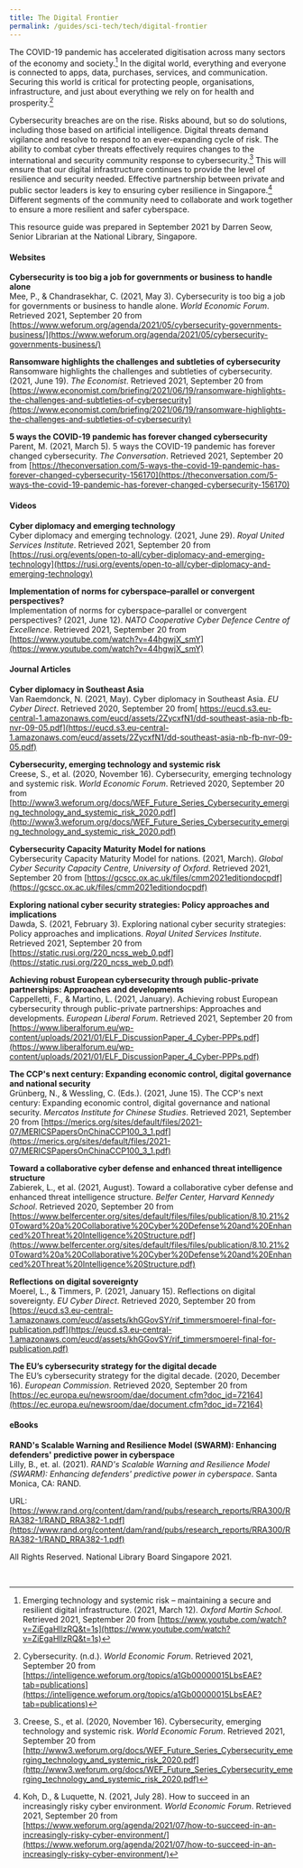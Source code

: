 ```yaml
---
title: The Digital Frontier
permalink: /guides/sci-tech/tech/digital-frontier
---
```

The COVID-19 pandemic has accelerated digitisation across many sectors of the economy and society.[^1] In the digital world, everything and everyone is connected to apps, data, purchases, services, and communication. Securing this world is critical for protecting people, organisations, infrastructure, and just about everything we rely on for health and prosperity.[^2]  

Cybersecurity breaches are on the rise. Risks abound, but so do solutions, including those based on artificial intelligence. Digital threats demand vigilance and resolve to respond to an ever-expanding cycle of risk. The ability to combat cyber threats effectively requires changes to the international and security community response to cybersecurity.[^3] This will ensure that our digital infrastructure continues to provide the level of resilience and security needed. Effective partnership between private and public sector leaders is key to ensuring cyber resilience in Singapore.[^4] Different segments of the community need to collaborate and work together to ensure a more resilient and safer cyberspace.

This resource guide was prepared in September 2021 by Darren Seow, Senior Librarian at the National Library, Singapore.



#### Websites

**Cybersecurity is too big a job for governments or business to handle alone**<br>
Mee, P., & Chandrasekhar, C. (2021, May 3). Cybersecurity is too big a job for governments or business to handle alone. *World Economic Forum*. Retrieved 2021, September 20 from [https://www.weforum.org/agenda/2021/05/cybersecurity-governments-business/](https://www.weforum.org/agenda/2021/05/cybersecurity-governments-business/) 


**Ransomware highlights the challenges and subtleties of cybersecurity**<br>
Ransomware highlights the challenges and subtleties of cybersecurity. (2021, June 19). *The Economist*. Retrieved 2021, September 20 from [https://www.economist.com/briefing/2021/06/19/ransomware-highlights-the-challenges-and-subtleties-of-cybersecurity](https://www.economist.com/briefing/2021/06/19/ransomware-highlights-the-challenges-and-subtleties-of-cybersecurity)


**5 ways the COVID-19 pandemic has forever changed cybersecurity**<br>
Parent, M. (2021, March 5). 5 ways the COVID-19 pandemic has forever changed cybersecurity. *The Conversation*. Retrieved 2021, September 20 from [https://theconversation.com/5-ways-the-covid-19-pandemic-has-forever-changed-cybersecurity-156170](https://theconversation.com/5-ways-the-covid-19-pandemic-has-forever-changed-cybersecurity-156170)


#### Videos

**Cyber diplomacy and emerging technology**<br>
Cyber diplomacy and emerging technology. (2021, June 29). *Royal United Services Institute*. Retrieved 2021, September 20 from [https://rusi.org/events/open-to-all/cyber-diplomacy-and-emerging-technology](https://rusi.org/events/open-to-all/cyber-diplomacy-and-emerging-technology)


**Implementation of norms for cyberspace–parallel or convergent perspectives?**<br>
Implementation of norms for cyberspace–parallel or convergent perspectives? (2021, June 12). *NATO Cooperative Cyber Defence Centre of Excellence*. Retrieved 2021, September 20 from [https://www.youtube.com/watch?v=44hgwjX_smY](https://www.youtube.com/watch?v=44hgwjX_smY)

#### Journal Articles

**Cyber diplomacy in Southeast Asia**<br>
Van Raemdonck, N. (2021, May). Cyber diplomacy in Southeast Asia. *EU Cyber Direct*. Retrieved 2020, September 20 from[ https://eucd.s3.eu-central-1.amazonaws.com/eucd/assets/2ZycxfN1/dd-southeast-asia-nb-fb-nvr-09-05.pdf](https://eucd.s3.eu-central-1.amazonaws.com/eucd/assets/2ZycxfN1/dd-southeast-asia-nb-fb-nvr-09-05.pdf)


**Cybersecurity, emerging technology and systemic risk**<br>
Creese, S., et al. (2020, November 16). Cybersecurity, emerging technology and systemic risk. *World Economic Forum*. Retrieved 2020, September 20 from [http://www3.weforum.org/docs/WEF_Future_Series_Cybersecurity_emerging_technology_and_systemic_risk_2020.pdf](http://www3.weforum.org/docs/WEF_Future_Series_Cybersecurity_emerging_technology_and_systemic_risk_2020.pdf)


**Cybersecurity Capacity Maturity Model for nations**<br>
Cybersecurity Capacity Maturity Model for nations. (2021, March). *Global Cyber Security Capacity Centre, University of Oxford*. Retrieved 2021, September 20 from [https://gcscc.ox.ac.uk/files/cmm2021editiondocpdf](https://gcscc.ox.ac.uk/files/cmm2021editiondocpdf)

**Exploring national cyber security strategies: Policy approaches and implications**<br>
Dawda, S. (2021, February 3). Exploring national cyber security strategies: Policy approaches and implications. *Royal United Services Institute*. Retrieved 2021, September 20 from [https://static.rusi.org/220_ncss_web_0.pdf](https://static.rusi.org/220_ncss_web_0.pdf)


**Achieving robust European cybersecurity through public-private partnerships: Approaches and developments** <br> 
Cappelletti, F., & Martino, L. (2021, January). Achieving robust European cybersecurity through public-private partnerships: Approaches and developments. *European Liberal Forum*. Retrieved 2021, September 20 from [https://www.liberalforum.eu/wp-content/uploads/2021/01/ELF_DiscussionPaper_4_Cyber-PPPs.pdf](https://www.liberalforum.eu/wp-content/uploads/2021/01/ELF_DiscussionPaper_4_Cyber-PPPs.pdf)

**The CCP's next century: Expanding economic control, digital governance and national security**<br>
Grünberg, N., & Wessling, C. (Eds.). (2021, June 15). The CCP's next century: Expanding economic control, digital governance and national security. *Mercatos Institute for Chinese Studies*. Retrieved 2021, September 20 from [https://merics.org/sites/default/files/2021-07/MERICSPapersOnChinaCCP100_3_1.pdf](https://merics.org/sites/default/files/2021-07/MERICSPapersOnChinaCCP100_3_1.pdf)

**Toward a collaborative cyber defense and enhanced threat intelligence structure**<br>
Zabierek, L., et al. (2021, August). Toward a collaborative cyber defense and enhanced threat intelligence structure. *Belfer Center, Harvard Kennedy School*. Retrieved 2020, September 20 from [https://www.belfercenter.org/sites/default/files/files/publication/8.10.21%20Toward%20a%20Collaborative%20Cyber%20Defense%20and%20Enhanced%20Threat%20Intelligence%20Structure.pdf](https://www.belfercenter.org/sites/default/files/files/publication/8.10.21%20Toward%20a%20Collaborative%20Cyber%20Defense%20and%20Enhanced%20Threat%20Intelligence%20Structure.pdf)


**Reflections on digital sovereignty**<br> 
Moerel, L., & Timmers, P. (2021, January 15). Reflections on digital sovereignty. *EU Cyber Direct*. Retrieved 2020, September 20 from [https://eucd.s3.eu-central-1.amazonaws.com/eucd/assets/khGGovSY/rif_timmersmoerel-final-for-publication.pdf](https://eucd.s3.eu-central-1.amazonaws.com/eucd/assets/khGGovSY/rif_timmersmoerel-final-for-publication.pdf)


**The EU’s cybersecurity strategy for the digital decade**<br>
The EU’s cybersecurity strategy for the digital decade. (2020, December 16). *European Commission*. Retrieved 2020, September 20 from  [https://ec.europa.eu/newsroom/dae/document.cfm?doc_id=72164](https://ec.europa.eu/newsroom/dae/document.cfm?doc_id=72164)


#### eBooks

**RAND's Scalable Warning and Resilience Model (SWARM): Enhancing defenders' predictive power in cyberspace**<br>
Lilly, B., et. al. (2021). *RAND's Scalable Warning and Resilience Model (SWARM): Enhancing defenders' predictive power in cyberspace*. Santa Monica, CA: RAND. 

URL: [https://www.rand.org/content/dam/rand/pubs/research_reports/RRA300/RRA382-1/RAND_RRA382-1.pdf](https://www.rand.org/content/dam/rand/pubs/research_reports/RRA300/RRA382-1/RAND_RRA382-1.pdf)



All Rights Reserved. National Library Board Singapore 2021.

<br>


[^1]:Emerging technology and systemic risk – maintaining a secure and resilient digital infrastructure. (2021, March 12). *Oxford Martin School*. Retrieved 2021, September 20 from [https://www.youtube.com/watch?v=ZiEgaHllzRQ&t=1s](https://www.youtube.com/watch?v=ZiEgaHllzRQ&t=1s)


[^2]:Cybersecurity. (n.d.). *World Economic Forum*. Retrieved 2021, September 20 from [https://intelligence.weforum.org/topics/a1Gb00000015LbsEAE?tab=publications](https://intelligence.weforum.org/topics/a1Gb00000015LbsEAE?tab=publications)


[^3]:Creese, S., et al. (2020, November 16). Cybersecurity, emerging technology and systemic risk. *World Economic Forum*. Retrieved 2021, September 20 from [http://www3.weforum.org/docs/WEF_Future_Series_Cybersecurity_emerging_technology_and_systemic_risk_2020.pdf](http://www3.weforum.org/docs/WEF_Future_Series_Cybersecurity_emerging_technology_and_systemic_risk_2020.pdf)


[^4]:Koh, D., & Luquette, N. (2021, July 28). How to succeed in an increasingly risky cyber environment. *World Economic Forum*. Retrieved 2021, September 20 from [https://www.weforum.org/agenda/2021/07/how-to-succeed-in-an-increasingly-risky-cyber-environment/](https://www.weforum.org/agenda/2021/07/how-to-succeed-in-an-increasingly-risky-cyber-environment/)